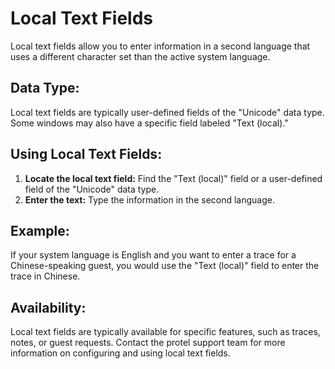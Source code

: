 # Local Text Fields

Local text fields allow you to enter information in a second language that uses a different character set than the active system language.

## Data Type:

Local text fields are typically user-defined fields of the "Unicode" data type. Some windows may also have a specific field labeled "Text (local)."

## Using Local Text Fields:

1. **Locate the local text field:**  Find the "Text (local)" field or a user-defined field of the "Unicode" data type.
2. **Enter the text:** Type the information in the second language.

## Example:

If your system language is English and you want to enter a trace for a Chinese-speaking guest, you would use the "Text (local)" field to enter the trace in Chinese.

## Availability:

Local text fields are typically available for specific features, such as traces, notes, or guest requests. Contact the protel support team for more information on configuring and using local text fields.